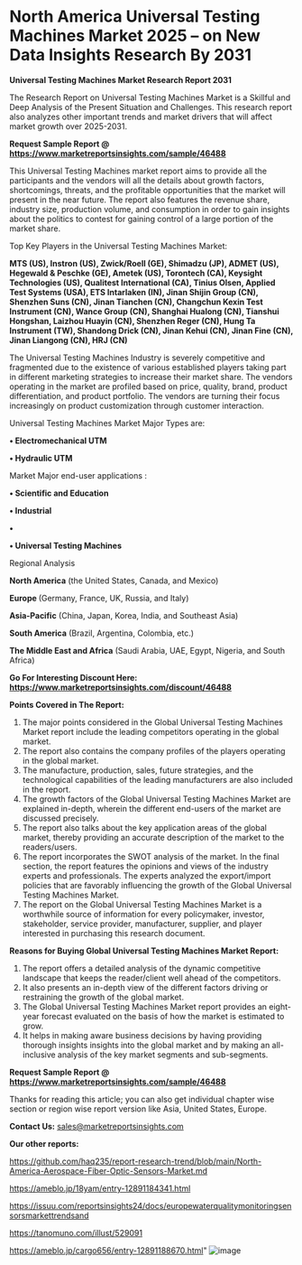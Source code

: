 # North America Universal Testing Machines Market 2025 – on New Data Insights Research By 2031

<strong>Universal Testing Machines Market Research Report 2031</strong>

The Research Report on Universal Testing Machines Market is a Skillful and Deep Analysis of the Present Situation and Challenges. This research report also analyzes other important trends and market drivers that will affect market growth over 2025-2031.

<strong>Request Sample Report @ <a href=https://www.marketreportsinsights.com/sample/46488>https://www.marketreportsinsights.com/sample/46488</a></strong>

This Universal Testing Machines market report aims to provide all the participants and the vendors will all the details about growth factors, shortcomings, threats, and the profitable opportunities that the market will present in the near future. The report also features the revenue share, industry size, production volume, and consumption in order to gain insights about the politics to contest for gaining control of a large portion of the market share.

Top Key Players in the Universal Testing Machines Market:

<strong>MTS (US), Instron (US), Zwick/Roell (GE), Shimadzu (JP), ADMET (US), Hegewald & Peschke (GE), Ametek (US), Torontech (CA), Keysight Technologies (US), Qualitest International (CA), Tinius Olsen, Applied Test Systems (USA), ETS Intarlaken (IN), Jinan Shijin Group (CN), Shenzhen Suns (CN), Jinan Tianchen (CN), Changchun Kexin Test Instrument (CN), Wance Group (CN), Shanghai Hualong (CN), Tianshui Hongshan, Laizhou Huayin (CN), Shenzhen Reger (CN), Hung Ta Instrument (TW), Shandong Drick (CN), Jinan Kehui (CN), Jinan Fine (CN), Jinan Liangong (CN), HRJ (CN)</strong>

The Universal Testing Machines Industry is severely competitive and fragmented due to the existence of various established players taking part in different marketing strategies to increase their market share. The vendors operating in the market are profiled based on price, quality, brand, product differentiation, and product portfolio. The vendors are turning their focus increasingly on product customization through customer interaction.

Universal Testing Machines Market Major Types are:

<strong>•  Electromechanical UTM

•  Hydraulic UTM</strong>

Market Major end-user applications :

<strong>•  Scientific and Education

•  Industrial

•  

•  Universal Testing Machines</strong>

Regional Analysis

</u><strong><b>North America</b></strong> (the United States, Canada, and Mexico)

<strong><b>Europe </b></strong>(Germany, France, UK, Russia, and Italy)

<strong><b>Asia-Pacific</b></strong> (China, Japan, Korea, India, and Southeast Asia)

<strong><b>South America</b></strong> (Brazil, Argentina, Colombia, etc.)

<strong><b>The Middle East and Africa</b></strong> (Saudi Arabia, UAE, Egypt, Nigeria, and South Africa)

<strong>Go For Interesting Discount Here: <a href=https://www.marketreportsinsights.com/discount/46488>https://www.marketreportsinsights.com/discount/46488</a></strong>

<strong>Points Covered in The Report:</strong>
<ol>
  <li>The major points considered in the Global Universal Testing Machines Market report include the leading competitors operating in the global market.</li>
  <li>The report also contains the company profiles of the players operating in the global market.</li>
  <li>The manufacture, production, sales, future strategies, and the technological capabilities of the leading manufacturers are also included in the report.</li>
  <li>The growth factors of the Global Universal Testing Machines Market are explained in-depth, wherein the different end-users of the market are discussed precisely.</li>
  <li>The report also talks about the key application areas of the global market, thereby providing an accurate description of the market to the readers/users.</li>
  <li>The report incorporates the SWOT analysis of the market. In the final section, the report features the opinions and views of the industry experts and professionals. The experts analyzed the export/import policies that are favorably influencing the growth of the Global Universal Testing Machines Market.</li>
  <li>The report on the Global Universal Testing Machines Market is a worthwhile source of information for every policymaker, investor, stakeholder, service provider, manufacturer, supplier, and player interested in purchasing this research document.</li>
</ol>
<strong>Reasons for Buying Global Universal Testing Machines Market Report:</strong>

<ol>
  <li>The report offers a detailed analysis of the dynamic competitive landscape that keeps the reader/client well ahead of the competitors.</li>
  <li>It also presents an in-depth view of the different factors driving or restraining the growth of the global market.</li>
  <li>The Global Universal Testing Machines Market report provides an eight-year forecast evaluated on the basis of how the market is estimated to grow.</li>
  <li>It helps in making aware business decisions by having providing thorough insights insights into the global market and by making an all-inclusive analysis of the key market segments and sub-segments.</li>
</ol>
<strong>Request Sample Report @ <a href=https://www.marketreportsinsights.com/sample/46488>https://www.marketreportsinsights.com/sample/46488</a></strong>


Thanks for reading this article; you can also get individual chapter wise section or region wise report version like Asia, United States, Europe.

<strong>Contact Us:</strong>
sales@marketreportsinsights.com

<strong>Our other reports:</strong>

<a href=https://github.com/haq235/report-research-trend/blob/main/North-America-Aerospace-Fiber-Optic-Sensors-Market.md>https://github.com/haq235/report-research-trend/blob/main/North-America-Aerospace-Fiber-Optic-Sensors-Market.md</a>

<a href=https://ameblo.jp/18yam/entry-12891184341.html>https://ameblo.jp/18yam/entry-12891184341.html</a>

<a href=https://issuu.com/reportsinsights24/docs/europewaterqualitymonitoringsensorsmarkettrendsand>https://issuu.com/reportsinsights24/docs/europewaterqualitymonitoringsensorsmarkettrendsand</a>

<a href=https://tanomuno.com/illust/529091>https://tanomuno.com/illust/529091</a>

<a href=https://ameblo.jp/cargo656/entry-12891188670.html>https://ameblo.jp/cargo656/entry-12891188670.html</a>"
![image](https://github.com/user-attachments/assets/08130f62-7fc6-4b18-809d-f10acad664a6)
